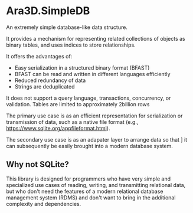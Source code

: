 # Ara3D.SimpleDB

An extremely simple database-like data structure. 

It provides a mechanism for representing related collections of objects 
as binary tables, and uses indices to store relationships. 

It offers the advantages of:

* Easy serialization in a structured binary format (BFAST) 
* BFAST can be read and written in different languages efficiently
* Reduced redundancy of data   
* Strings are deduplicated 

It does not support a query language, transactions, concurrency, 
or validation. Tables are limited to approximately 2billion rows

The primary use case is as an efficient representation for serialization 
or transmission of data, such as a native file format (e.g., 
https://www.sqlite.org/appfileformat.html). 

The secondary use case is as an adapater layer to arrange data so that ]
it can subsequently be easily brought into a modern database system. 

## Why not SQLite? 

This library is designed for programmers who have very simple and specialized 
use cases of reading, writing, and transmitting relational data, but who don't
need the features of a modern relational database management system (RDMS) 
and don't want to bring in the additional complexity and dependencies. 




	 
